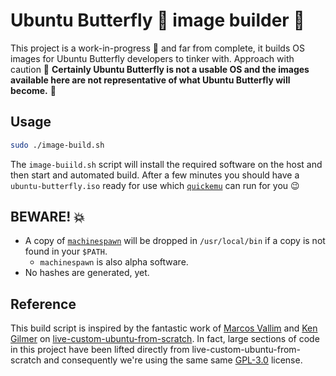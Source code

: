# Ubuntu Butterfly 🦋 image builder 📀

This project is a work-in-progress 🚧 and far from complete, it builds OS images for Ubuntu Butterfly developers to tinker with. Approach with caution 🛑 **Certainly Ubuntu Butterfly is not a usable OS and the images available here are not representative of what Ubuntu Butterfly will become.** 🔮

## Usage

```bash
sudo ./image-build.sh
```

The `image-buiild.sh` script will install the required software on the host and then start and automated build. After a few minutes you should have a `ubuntu-butterfly.iso` ready for use which [`quickemu`](https://github.com/quickemu-project/quickemu) can run for you 😉

## BEWARE! 💥

 - A copy of [`machinespawn`](https://github.com/wimpysworld/machinespawn) will be dropped in `/usr/local/bin` if a copy is not found in your `$PATH`.
   - `machinespawn` is also alpha software.
 - No hashes are generated, yet.

## Reference

This build script is inspired by the fantastic work of [Marcos Vallim](https://github.com/mvallim) and [Ken Gilmer](https://github.com/kgilmer) on [live-custom-ubuntu-from-scratch](https://github.com/mvallim/live-custom-ubuntu-from-scratch). In fact, large sections of code in this project have been lifted directly from live-custom-ubuntu-from-scratch and consequently we're using the same same [GPL-3.0](https://choosealicense.com/licenses/gpl-3.0) license.
